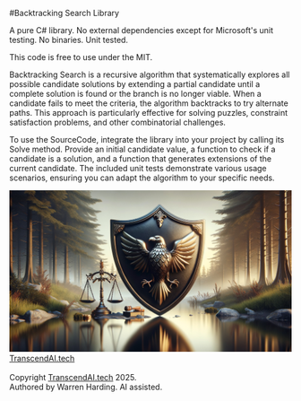 #Backtracking Search Library

A pure C# library. No external dependencies except for Microsoft's unit testing. No binaries. Unit tested.

This code is free to use under the MIT.

Backtracking Search is a recursive algorithm that systematically explores all possible candidate solutions by extending a partial candidate until a complete solution is found or the branch is no longer viable. When a candidate fails to meet the criteria, the algorithm backtracks to try alternate paths. This approach is particularly effective for solving puzzles, constraint satisfaction problems, and other combinatorial challenges.

To use the SourceCode, integrate the library into your project by calling its Solve method. Provide an initial candidate value, a function to check if a candidate is a solution, and a function that generates extensions of the current candidate. The included unit tests demonstrate various usage scenarios, ensuring you can adapt the algorithm to your specific needs.

  
![AI Image](aiimage.jpg)
[TranscendAI.tech](https://TranscendAI.tech)<br>
<br>
Copyright [TranscendAI.tech](https://TranscendAI.tech) 2025.</br>
Authored by Warren Harding. AI assisted.</br>